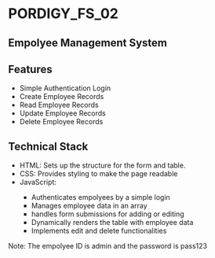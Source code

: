 <h1>PORDIGY_FS_02</h1>
<h2>Empolyee Management System</h2>
<h2>Features</h2>
<ul>
    <li>Simple Authentication Login</li> 
    <li>Create Employee Records</li>
    <li>Read Employee Records</li>
    <li>Update Employee Records</li>
    <li>Delete Employee Records</li>
</ul>
<h2>Technical Stack</h2>
<ul>
    <li>HTML: Sets up the structure for the form and table.</li>
    <li>CSS: Provides styling to make the page readable</li>
    <li>JavaScript:</li>
    <ul type="square">
        <li>Authenticates empolyees by a simple login</li>
        <li>Manages employee data in an array</li>
        <li>handles form submissions for adding or editing</li>
        <li>Dynamically renders the table with employee data</li>
        <li>Implements edit and delete functionalities</li>
    </ul>
</ul>
Note: The empolyee ID is admin and the password is pass123